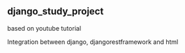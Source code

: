 ## django_study_project
based on youtube tutorial

Integration between django, djangorestframework and html
